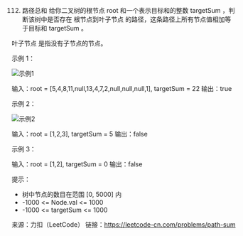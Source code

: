 112. 路径总和
     给你二叉树的根节点 root 和一个表示目标和的整数 targetSum ，判断该树中是否存在 根节点到叶子节点 的路径，这条路径上所有节点值相加等于目标和 targetSum 。

叶子节点 是指没有子节点的节点。

示例 1：

![示例1](https://image-show.oss-cn-shenzhen.aliyuncs.com/typora_img/pathsum1.jpg)

输入：root = [5,4,8,11,null,13,4,7,2,null,null,null,1], targetSum = 22
输出：true



示例 2：

![示例2](https://image-show.oss-cn-shenzhen.aliyuncs.com/typora_img/pathsum2.jpg)



输入：root = [1,2,3], targetSum = 5
输出：false

示例 3：

输入：root = [1,2], targetSum = 0
输出：false


提示：

- 树中节点的数目在范围 [0, 5000] 内
- -1000 <= Node.val <= 1000
- -1000 <= targetSum <= 1000

来源：力扣（LeetCode）
链接：https://leetcode-cn.com/problems/path-sum